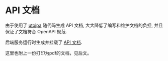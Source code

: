 # API 文档

由于使用了 [utoipa](https://docs.rs/utoipa/latest/utoipa/) 随代码生成 API 文档, 大大降低了编写和维护文档的负担, 并且保证了文档符合 OpenAPI 规范.

后端服务运行时生成并挂载了 [API 文档](https://veloquent-core-veloquent.app.secoder.net/doc/).

这里也附上一份打印为pdf的文档，见后文。
